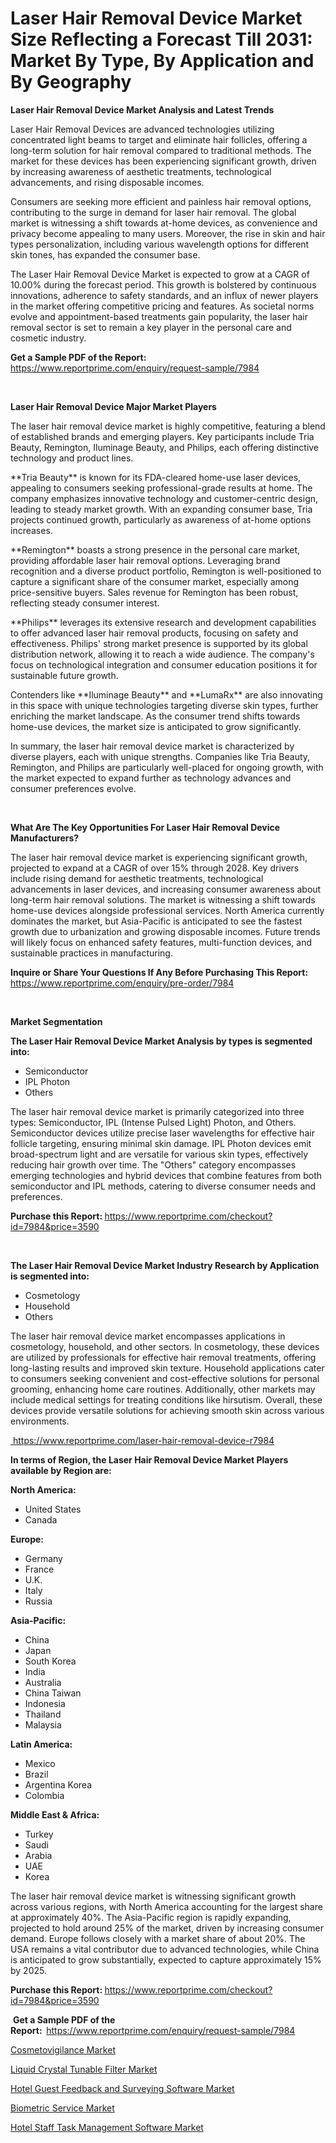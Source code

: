 <p><h1>Laser Hair Removal Device Market Size Reflecting a Forecast Till 2031: Market By Type, By Application and By Geography</h1></p><p><strong>Laser Hair Removal Device Market Analysis and Latest Trends</strong></p>
<p><p>Laser Hair Removal Devices are advanced technologies utilizing concentrated light beams to target and eliminate hair follicles, offering a long-term solution for hair removal compared to traditional methods. The market for these devices has been experiencing significant growth, driven by increasing awareness of aesthetic treatments, technological advancements, and rising disposable incomes. </p><p>Consumers are seeking more efficient and painless hair removal options, contributing to the surge in demand for laser hair removal. The global market is witnessing a shift towards at-home devices, as convenience and privacy become appealing to many users. Moreover, the rise in skin and hair types personalization, including various wavelength options for different skin tones, has expanded the consumer base.</p><p>The Laser Hair Removal Device Market is expected to grow at a CAGR of 10.00% during the forecast period. This growth is bolstered by continuous innovations, adherence to safety standards, and an influx of newer players in the market offering competitive pricing and features. As societal norms evolve and appointment-based treatments gain popularity, the laser hair removal sector is set to remain a key player in the personal care and cosmetic industry.</p></p>
<p><strong>Get a Sample PDF of the Report:&nbsp;</strong> <a href="https://www.reportprime.com/enquiry/request-sample/7984?utm_campaign=1102&utm_medium=2&utm_source=Github&utm_content=ia&utm_term=26112024&utm_id=laser-hair-removal-device">https://www.reportprime.com/enquiry/request-sample/7984</a></p>
<p>&nbsp;</p>
<p><strong>Laser Hair Removal Device Major Market Players</strong></p>
<p><p>The laser hair removal device market is highly competitive, featuring a blend of established brands and emerging players. Key participants include Tria Beauty, Remington, Iluminage Beauty, and Philips, each offering distinctive technology and product lines.</p><p>**Tria Beauty** is known for its FDA-cleared home-use laser devices, appealing to consumers seeking professional-grade results at home. The company emphasizes innovative technology and customer-centric design, leading to steady market growth. With an expanding consumer base, Tria projects continued growth, particularly as awareness of at-home options increases.</p><p>**Remington** boasts a strong presence in the personal care market, providing affordable laser hair removal options. Leveraging brand recognition and a diverse product portfolio, Remington is well-positioned to capture a significant share of the consumer market, especially among price-sensitive buyers. Sales revenue for Remington has been robust, reflecting steady consumer interest.</p><p>**Philips** leverages its extensive research and development capabilities to offer advanced laser hair removal products, focusing on safety and effectiveness. Philips' strong market presence is supported by its global distribution network, allowing it to reach a wide audience. The company's focus on technological integration and consumer education positions it for sustainable future growth.</p><p>Contenders like **Iluminage Beauty** and **LumaRx** are also innovating in this space with unique technologies targeting diverse skin types, further enriching the market landscape. As the consumer trend shifts towards home-use devices, the market size is anticipated to grow significantly.</p><p>In summary, the laser hair removal device market is characterized by diverse players, each with unique strengths. Companies like Tria Beauty, Remington, and Philips are particularly well-placed for ongoing growth, with the market expected to expand further as technology advances and consumer preferences evolve.</p></p>
<p>&nbsp;</p>
<p><strong>What Are The Key Opportunities For Laser Hair Removal Device Manufacturers?</strong></p>
<p><p>The laser hair removal device market is experiencing significant growth, projected to expand at a CAGR of over 15% through 2028. Key drivers include rising demand for aesthetic treatments, technological advancements in laser devices, and increasing consumer awareness about long-term hair removal solutions. The market is witnessing a shift towards home-use devices alongside professional services. North America currently dominates the market, but Asia-Pacific is anticipated to see the fastest growth due to urbanization and growing disposable incomes. Future trends will likely focus on enhanced safety features, multi-function devices, and sustainable practices in manufacturing.</p></p>
<p><strong>Inquire or Share Your Questions If Any Before Purchasing This Report:</strong> <a href="https://www.reportprime.com/enquiry/pre-order/7984?utm_campaign=1102&utm_medium=2&utm_source=Github&utm_content=ia&utm_term=26112024&utm_id=laser-hair-removal-device">https://www.reportprime.com/enquiry/pre-order/7984</a></p>
<p>&nbsp;</p>
<p><strong>Market Segmentation</strong></p>
<p><strong>The Laser Hair Removal Device Market Analysis by types is segmented into:</strong></p>
<p><ul><li>Semiconductor</li><li>IPL Photon</li><li>Others</li></ul></p>
<p><p>The laser hair removal device market is primarily categorized into three types: Semiconductor, IPL (Intense Pulsed Light) Photon, and Others. Semiconductor devices utilize precise laser wavelengths for effective hair follicle targeting, ensuring minimal skin damage. IPL Photon devices emit broad-spectrum light and are versatile for various skin types, effectively reducing hair growth over time. The "Others" category encompasses emerging technologies and hybrid devices that combine features from both semiconductor and IPL methods, catering to diverse consumer needs and preferences.</p></p>
<p><strong>Purchase this Report:&nbsp;</strong><a href="https://www.reportprime.com/checkout?id=7984&price=3590&utm_campaign=1102&utm_medium=2&utm_source=Github&utm_content=ia&utm_term=26112024&utm_id=laser-hair-removal-device">https://www.reportprime.com/checkout?id=7984&price=3590</a></p>
<p>&nbsp;</p>
<p><strong>The Laser Hair Removal Device Market Industry Research by Application is segmented into:</strong></p>
<p><ul><li>Cosmetology</li><li>Household</li><li>Others</li></ul></p>
<p><p>The laser hair removal device market encompasses applications in cosmetology, household, and other sectors. In cosmetology, these devices are utilized by professionals for effective hair removal treatments, offering long-lasting results and improved skin texture. Household applications cater to consumers seeking convenient and cost-effective solutions for personal grooming, enhancing home care routines. Additionally, other markets may include medical settings for treating conditions like hirsutism. Overall, these devices provide versatile solutions for achieving smooth skin across various environments.</p></p>
<p><a href="https://www.reportprime.com/laser-hair-removal-device-r7984?utm_campaign=1102&utm_medium=2&utm_source=Github&utm_content=ia&utm_term=26112024&utm_id=laser-hair-removal-device">&nbsp;https://www.reportprime.com/laser-hair-removal-device-r7984</a></p>
<p><strong>In terms of Region, the Laser Hair Removal Device Market Players available by Region are:</strong></p>
<p>
    <p> <strong> North America: </strong>
        <ul>
            <li>United States</li>
            <li>Canada</li>
        </ul>
        </p> 
    <p> <strong> Europe: </strong>
        <ul>
            <li>Germany</li>
            <li>France</li>
            <li>U.K.</li>
            <li>Italy</li>
            <li>Russia</li>
        </ul>
        </p> 
    <p> <strong> Asia-Pacific: </strong>
        <ul>
            <li>China</li>
            <li>Japan</li>
            <li>South Korea</li>
            <li>India</li>
            <li>Australia</li>
            <li>China Taiwan</li>
            <li>Indonesia</li>
            <li>Thailand</li>
            <li>Malaysia</li>
        </ul>
        </p> 
    <p> <strong> Latin America: </strong>
        <ul>
            <li>Mexico</li>
            <li>Brazil</li>
            <li>Argentina Korea</li>
            <li>Colombia</li>
        </ul>
        </p> 
    <p> <strong> Middle East & Africa: </strong>
        <ul>
            <li>Turkey</li>
            <li>Saudi</li>
            <li>Arabia</li>
            <li>UAE</li>
            <li>Korea</li>
        </ul>
    </p>
    </p>
<p><p>The laser hair removal device market is witnessing significant growth across various regions, with North America accounting for the largest share at approximately 40%. The Asia-Pacific region is rapidly expanding, projected to hold around 25% of the market, driven by increasing consumer demand. Europe follows closely with a market share of about 20%. The USA remains a vital contributor due to advanced technologies, while China is anticipated to grow substantially, expected to capture approximately 15% by 2025.</p></p>
<p><strong>Purchase this Report: </strong><a href="https://www.reportprime.com/checkout?id=7984&price=3590&utm_campaign=1102&utm_medium=2&utm_source=Github&utm_content=ia&utm_term=26112024&utm_id=laser-hair-removal-device">https://www.reportprime.com/checkout?id=7984&price=3590</a></p>
<p>&nbsp;<strong>Get a Sample PDF of the Report:&nbsp;&nbsp;</strong><a href="https://www.reportprime.com/enquiry/request-sample/7984?utm_campaign=1102&utm_medium=2&utm_source=Github&utm_content=ia&utm_term=26112024&utm_id=laser-hair-removal-device">https://www.reportprime.com/enquiry/request-sample/7984</a></p>
<p><strong></strong></p>
<p><p><a href="https://www.linkedin.com/pulse/cosmetovigilance-market-size-overview-comprehensive-industry-x9sle?utm_campaign=1102&utm_medium=2&utm_source=Github&utm_content=ia&utm_term=26112024&utm_id=laser-hair-removal-device">Cosmetovigilance Market</a></p><p><a href="https://www.linkedin.com/pulse/emerging-opportunities-challenges-global-liquid-crystal-tunable-abpuf?utm_campaign=1102&utm_medium=2&utm_source=Github&utm_content=ia&utm_term=26112024&utm_id=laser-hair-removal-device">Liquid Crystal Tunable Filter Market</a></p><p><a href="https://issuu.com/reportprime-2/docs/hotel-guest-feedback-and-surveying-_c9c487fe45f555?utm_campaign=1102&utm_medium=2&utm_source=Github&utm_content=ia&utm_term=26112024&utm_id=laser-hair-removal-device">Hotel Guest Feedback and Surveying Software Market</a></p><p><a href="https://www.linkedin.com/pulse/revenue-market-trends-biometric-service-projected-92-cagr-from-v9mge?utm_campaign=1102&utm_medium=2&utm_source=Github&utm_content=ia&utm_term=26112024&utm_id=laser-hair-removal-device">Biometric Service Market</a></p><p><a href="https://issuu.com/reportprime-2/docs/hotel-staff-task-management-softwar_9994d75d9cccdf?utm_campaign=1102&utm_medium=2&utm_source=Github&utm_content=ia&utm_term=26112024&utm_id=laser-hair-removal-device">Hotel Staff Task Management Software Market</a></p></p>